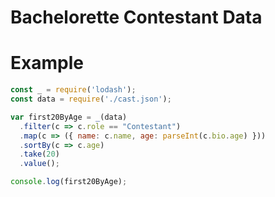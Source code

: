 # Bachelorette Contestant Data

# Example

```js
const _ = require('lodash');
const data = require('./cast.json');

var first20ByAge = _(data)
  .filter(c => c.role == "Contestant")
  .map(c => ({ name: c.name, age: parseInt(c.bio.age) }))
  .sortBy(c => c.age)
  .take(20)
  .value();

console.log(first20ByAge);
```